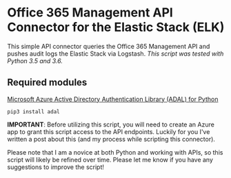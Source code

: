 # Office 365 Management API Connector for the Elastic Stack (ELK)

This simple API connector queries the Office 365 Management API and pushes audit logs the Elastic Stack via Logstash. *This script was tested with Python 3.5 and 3.6.*

## Required modules
[Microsoft Azure Active Directory Authentication Library (ADAL) for Python](https://github.com/AzureAD/azure-activedirectory-library-for-python)
```
pip3 install adal
```
**IMPORTANT**: Before utilizing this script, you will need to create an Azure app to grant this script access to the API endpoints. Luckily for you I've written a post about this (and my process while scripting this connector).

Please note that I am a novice at both Python and working with APIs, so this script will likely be refined over time. Please let me know if you have any suggestions to improve the script!
